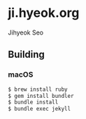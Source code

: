 ji.hyeok.org
============

Jihyeok Seo


Building
--------

### macOS

```bash
$ brew install ruby
$ gem install bundler
$ bundle install
$ bundle exec jekyll
```

